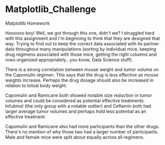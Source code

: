 # Matplotlib_Challenge
Matplotlib Homework

Hoooooo boy! Well, we got through this one, didn't we? I struggled hard with this assignment and I'm beginning to think that they are designed that way. Trying to find out to keep the correct data associated with its partner data throughout many manipulations (sorting by individual mice, keeping drug regimens associated with those mice, getting the right columns and rows organized appropriately...you know, Data Science stuff). 

There is a strong correlation between mouse weight and tumor volume on the Capomulin regimen. This says that the drug is less effective as mouse weights increase. Perhaps the drug dosage should also be increased in relation to totoal body weight. 

Capomulin and Ramicane both showed notable size reduction in tumor volumes and could be considered as potential effective treatments. Infubinol (the only group with a notable outlier) and Ceftamin both had larger average tumor volumes and perhaps hold less potential as an effective treatment. 

Capomulin and Ramicane also had more participants than the other drugs. There's no mention of why those two had a larger number of participants. Male and female mice were split about equally across all regimens. 